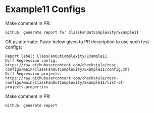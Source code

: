 # Example11 Configs
Make comment in PR:
```
Github, generate report for ClassFanOutComplexity/Example11
```
OR as alternate:
Paste below given to PR description to use such test configs:
```
Report label: ClassFanOutComplexity/Example11
Diff Regression config: https://raw.githubusercontent.com/checkstyle/test-configs/main/ClassFanOutComplexity/Example11/config.xml
Diff Regression projects: https://raw.githubusercontent.com/checkstyle/test-configs/main/ClassFanOutComplexity/Example11/list-of-projects.properties
```
Make comment in PR:
```
Github, generate report
```
